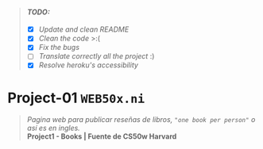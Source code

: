 > #### *TODO:*
> - [x] *Update and clean README*
> - [x] *Clean the code* >:(
> - [x] *Fix the bugs*
> - [ ] *Translate correctly all the project* :)
> - [x] *Resolve heroku's accessibility*

# Project-01 `WEB50x.ni`
> *Pagina web para publicar reseñas de libros, `"one book per person"` o así es en ingles.* \
> **Project1 - Books | Fuente de CS50w Harvard**
